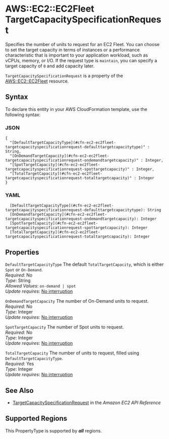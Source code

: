 # AWS::EC2::EC2Fleet TargetCapacitySpecificationRequest<a name="aws-properties-ec2-ec2fleet-targetcapacityspecificationrequest"></a>

Specifies the number of units to request for an EC2 Fleet\. You can choose to set the target capacity in terms of instances or a performance characteristic that is important to your application workload, such as vCPUs, memory, or I/O\. If the request type is `maintain`, you can specify a target capacity of `0` and add capacity later\.

 `TargetCapacitySpecificationRequest` is a property of the [AWS::EC2::EC2Fleet](https://docs.aws.amazon.com/AWSCloudFormation/latest/UserGuide/aws-resource-ec2-ec2fleet.html) resource\.

## Syntax<a name="aws-properties-ec2-ec2fleet-targetcapacityspecificationrequest-syntax"></a>

To declare this entity in your AWS CloudFormation template, use the following syntax:

### JSON<a name="aws-properties-ec2-ec2fleet-targetcapacityspecificationrequest-syntax.json"></a>

```
{
  "[DefaultTargetCapacityType](#cfn-ec2-ec2fleet-targetcapacityspecificationrequest-defaulttargetcapacitytype)" : String,
  "[OnDemandTargetCapacity](#cfn-ec2-ec2fleet-targetcapacityspecificationrequest-ondemandtargetcapacity)" : Integer,
  "[SpotTargetCapacity](#cfn-ec2-ec2fleet-targetcapacityspecificationrequest-spottargetcapacity)" : Integer,
  "[TotalTargetCapacity](#cfn-ec2-ec2fleet-targetcapacityspecificationrequest-totaltargetcapacity)" : Integer
}
```

### YAML<a name="aws-properties-ec2-ec2fleet-targetcapacityspecificationrequest-syntax.yaml"></a>

```
  [DefaultTargetCapacityType](#cfn-ec2-ec2fleet-targetcapacityspecificationrequest-defaulttargetcapacitytype): String
  [OnDemandTargetCapacity](#cfn-ec2-ec2fleet-targetcapacityspecificationrequest-ondemandtargetcapacity): Integer
  [SpotTargetCapacity](#cfn-ec2-ec2fleet-targetcapacityspecificationrequest-spottargetcapacity): Integer
  [TotalTargetCapacity](#cfn-ec2-ec2fleet-targetcapacityspecificationrequest-totaltargetcapacity): Integer
```

## Properties<a name="aws-properties-ec2-ec2fleet-targetcapacityspecificationrequest-properties"></a>

`DefaultTargetCapacityType`  <a name="cfn-ec2-ec2fleet-targetcapacityspecificationrequest-defaulttargetcapacitytype"></a>
The default `TotalTargetCapacity`, which is either `Spot` or `On-Demand`\.  
*Required*: No  
*Type*: String  
*Allowed Values*: `on-demand | spot`  
*Update requires*: [No interruption](https://docs.aws.amazon.com/AWSCloudFormation/latest/UserGuide/using-cfn-updating-stacks-update-behaviors.html#update-no-interrupt)

`OnDemandTargetCapacity`  <a name="cfn-ec2-ec2fleet-targetcapacityspecificationrequest-ondemandtargetcapacity"></a>
The number of On\-Demand units to request\.  
*Required*: No  
*Type*: Integer  
*Update requires*: [No interruption](https://docs.aws.amazon.com/AWSCloudFormation/latest/UserGuide/using-cfn-updating-stacks-update-behaviors.html#update-no-interrupt)

`SpotTargetCapacity`  <a name="cfn-ec2-ec2fleet-targetcapacityspecificationrequest-spottargetcapacity"></a>
The number of Spot units to request\.  
*Required*: No  
*Type*: Integer  
*Update requires*: [No interruption](https://docs.aws.amazon.com/AWSCloudFormation/latest/UserGuide/using-cfn-updating-stacks-update-behaviors.html#update-no-interrupt)

`TotalTargetCapacity`  <a name="cfn-ec2-ec2fleet-targetcapacityspecificationrequest-totaltargetcapacity"></a>
The number of units to request, filled using `DefaultTargetCapacityType`\.  
*Required*: Yes  
*Type*: Integer  
*Update requires*: [No interruption](https://docs.aws.amazon.com/AWSCloudFormation/latest/UserGuide/using-cfn-updating-stacks-update-behaviors.html#update-no-interrupt)

## See Also<a name="aws-properties-ec2-ec2fleet-targetcapacityspecificationrequest--seealso"></a>
+  [ TargetCapacitySpecificationRequest](https://docs.aws.amazon.com/AWSEC2/latest/APIReference/API_TargetCapacitySpecificationRequest.html) in the *Amazon EC2 API Reference* 

## Supported Regions

This PropertyType is supported by ***all*** regions.